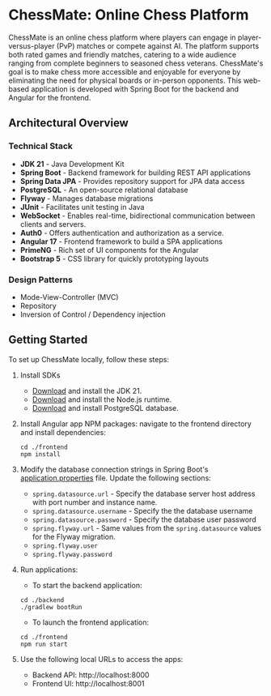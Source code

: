 # ChessMate: Online Chess Platform
ChessMate is an online chess platform where players can engage in player-versus-player (PvP) matches or compete against AI. The platform supports both rated games and friendly matches, catering to a wide audience ranging from complete beginners to seasoned chess veterans. ChessMate's goal is to make chess more accessible and enjoyable for everyone by eliminating the need for physical boards or in-person opponents. This web-based application is developed with Spring Boot for the backend and Angular for the frontend.

## Architectural Overview
### Technical Stack
- **JDK 21** - Java Development Kit
- **Spring Boot** - Backend framework for building REST API applications
- **Spring Data JPA** -  Provides repository support for JPA data access
- **PostgreSQL** - An open-source relational database
- **Flyway** - Manages database migrations
- **JUnit** - Facilitates unit testing in Java
- **WebSocket** -  Enables real-time, bidirectional communication between clients and servers.
- **Auth0** - Offers authentication and authorization as a service.
- **Angular 17** - Frontend framework to build a SPA applications
- **PrimeNG** - Rich set of UI components for the Angular
- **Bootstrap 5** - CSS library for quickly prototyping layouts

### Design Patterns
- Mode-View-Controller (MVC)
- Repository
- Inversion of Control / Dependency injection

## Getting Started
To set up ChessMate locally, follow these steps:

1. Install SDKs
    - [Download](https://www.oracle.com/java/technologies/downloads) and install the JDK 21.
    - [Download](https://nodejs.org/en/download) and install the Node.js runtime.
    - [Download](https://www.postgresql.org/download) and install PostgreSQL database.

2. Install Angular app NPM packages: navigate to the frontend directory and install dependencies:
    ```shell
    cd ./frontend
    npm install
    ```

3. Modify the database connection strings in Spring Boot's [application.properties](./backend/src/main/resources/application.properties) file. Update the following sections:
    - `spring.datasource.url` - Specify the database server host address with port number and instance name.
    - `spring.datasource.username` - Specify the the database username
    - `spring.datasource.password` - Specify the database user password
    - `spring.flyway.url` - Same values from the `spring.datasource` values for the Flyway migration.
    - `spring.flyway.user`
    - `spring.flyway.password`

4. Run applications:
    - To start the backend application:
    ```shell
    cd ./backend
    ./gradlew bootRun
    ```

    - To launch the frontend application:
    ```shell
    cd ./frontend
    npm run start
    ```

5. Use the following local URLs to access the apps:
    - Backend API: http://localhost:8000
    - Frontend UI: http://localhost:8001

